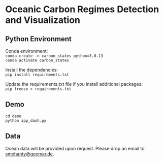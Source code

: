 # Oceanic Carbon Regimes Detection and Visualization

## Python Environment
Conda environment: \
`conda create -n carbon_states python=3.8.13` \
`conda activate carbon_states`

Install the dependencies: \
`pip install requirements.txt`

Update the requirements.txt file if you install additional packages: \
`pip freeze > requirements.txt`

## Demo
`cd demo` \
`python app_dash.py`

## Data
Ocean data will be provided upon request. Please drop an email to smohanty@geomar.de. 
